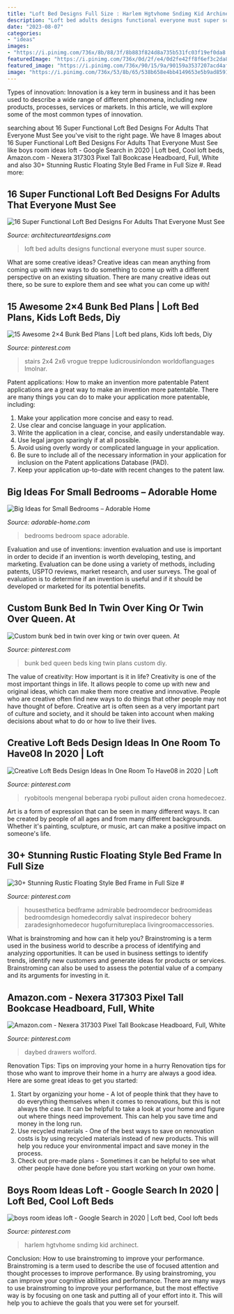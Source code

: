 ```yaml
---
title: "Loft Bed Designs Full Size : Harlem Hgtvhome Sndimg Kid Archinect"
description: "Loft bed adults designs functional everyone must super source"
date: "2023-08-07"
categories:
- "ideas"
images:
- "https://i.pinimg.com/736x/8b/88/3f/8b883f824d8a735b531fc03f19ef0da8.jpg"
featuredImage: "https://i.pinimg.com/736x/0d/2f/e4/0d2fe42ff8f6ef3c2da8359d20270d2e.jpg"
featured_image: "https://i.pinimg.com/736x/90/15/9a/90159a3537207acd4afa9b8330d57944.jpg"
image: "https://i.pinimg.com/736x/53/8b/65/538b658e4bb4149653e5b9ad85914d76--purple-bedrooms-white-bedrooms.jpg"
---
```



Types of innovation:
Innovation is a key term in business and it has been used to describe a wide range of different phenomena, including new products, processes, services or markets. In this article, we will explore some of the most common types of innovation.

	

		
searching about 16 Super Functional Loft Bed Designs For Adults That Everyone Must See you've visit to the right page. We have 8 Images about 16 Super Functional Loft Bed Designs For Adults That Everyone Must See like boys room ideas loft - Google Search in 2020 | Loft bed, Cool loft beds, Amazon.com - Nexera 317303 Pixel Tall Bookcase Headboard, Full, White and also 30+ Stunning Rustic Floating Style Bed Frame in Full Size #. Read more:
		
    
## 16 Super Functional Loft Bed Designs For Adults That Everyone Must See

<img loading=lazy src="https://www.architectureartdesigns.com/wp-content/uploads/2016/06/2-33.jpg" onerror="this.onerror=null;this.src='https://tse1.mm.bing.net/th?id=OIP.2vp6sqBGpVpDY5AK51BQ8AHaLI&amp;pid=15.1';" alt="16 Super Functional Loft Bed Designs For Adults That Everyone Must See">

_Source: architectureartdesigns.com_

>loft bed adults designs functional everyone must super source. 

	

What are some creative ideas?
Creative ideas can mean anything from coming up with new ways to do something to come up with a different perspective on an existing situation. There are many creative ideas out there, so be sure to explore them and see what you can come up with!

    
## 15 Awesome 2×4 Bunk Bed Plans | Loft Bed Plans, Kids Loft Beds, Diy

<img loading=lazy src="https://i.pinimg.com/736x/90/15/9a/90159a3537207acd4afa9b8330d57944.jpg" onerror="this.onerror=null;this.src='https://tse4.mm.bing.net/th?id=OIP.0CXIbTFDEBE4gEzfi_DINwHaJ3&amp;pid=15.1';" alt="15 Awesome 2×4 Bunk Bed Plans | Loft bed plans, Kids loft beds, Diy">

_Source: pinterest.com_

>stairs 2x4 2x6 vrogue treppe ludicrousinlondon worldoflanguages lmolnar. 

	

Patent applications: How to make an invention more patentable
Patent applications are a great way to make an invention more patentable. There are many things you can do to make your application more patentable, including: 
1. Make your application more concise and easy to read.
2. Use clear and concise language in your application. 
3. Write the application in a clear, concise, and easily understandable way. 
4. Use legal jargon sparingly if at all possible. 
5. Avoid using overly wordy or complicated language in your application. 
6. Be sure to include all of the necessary information in your application for inclusion on the Patent applications Database (PAD). 
7. Keep your application up-to-date with recent changes to the patent law.

    
## Big Ideas For Small Bedrooms – Adorable Home

<img loading=lazy src="https://adorable-home.com/wp-content/gallery/big-ideas-for-small-bedrooms/big-ideas-for-small-bedrooms-2.jpg" onerror="this.onerror=null;this.src='https://tse2.mm.bing.net/th?id=OIP.bJ6uSl_QwGvUKPc3mqrCfgHaJ4&amp;pid=15.1';" alt="Big Ideas for Small Bedrooms – Adorable Home">

_Source: adorable-home.com_

>bedrooms bedroom space adorable. 

	

Evaluation and use of inventions:
invention evaluation and use is important in order to decide if an invention is worth developing, testing, and marketing. Evaluation can be done using a variety of methods, including patents, USPTO reviews, market research, and user surveys. The goal of evaluation is to determine if an invention is useful and if it should be developed or marketed for its potential benefits.

    
## Custom Bunk Bed In Twin Over King Or Twin Over Queen. At

<img loading=lazy src="https://i.pinimg.com/736x/0d/2f/e4/0d2fe42ff8f6ef3c2da8359d20270d2e.jpg" onerror="this.onerror=null;this.src='https://tse1.mm.bing.net/th?id=OIP.ISU2af4jxDt9Dixp304FRwHaJ3&amp;pid=15.1';" alt="Custom bunk bed in twin over king or twin over queen. At">

_Source: pinterest.com_

>bunk bed queen beds king twin plans custom diy. 

	

The value of creativity: How important is it in life?
Creativity is one of the most important things in life. It allows people to come up with new and original ideas, which can make them more creative and innovative. People who are creative often find new ways to do things that other people may not have thought of before. Creative art is often seen as a very important part of culture and society, and it should be taken into account when making decisions about what to do or how to live their lives.

    
## Creative Loft Beds Design Ideas In One Room To Have08 In 2020 | Loft

<img loading=lazy src="https://i.pinimg.com/736x/8b/88/3f/8b883f824d8a735b531fc03f19ef0da8.jpg" onerror="this.onerror=null;this.src='https://tse3.mm.bing.net/th?id=OIP.wZ-FljqQ4W5IRAIxRp3PdwHaHa&amp;pid=15.1';" alt="Creative Loft Beds Design Ideas In One Room To Have08 in 2020 | Loft">

_Source: pinterest.com_

>ryobitools mengenal beberapa ryobi pullout aiden crona homedecoez. 

	

Art is a form of expression that can be seen in many different ways. It can be created by people of all ages and from many different backgrounds. Whether it's painting, sculpture, or music, art can make a positive impact on someone's life.

    
## 30+ Stunning Rustic Floating Style Bed Frame In Full Size #

<img loading=lazy src="https://i.pinimg.com/736x/ab/81/7b/ab817b662a866458aad93e524a2cf64a.jpg" onerror="this.onerror=null;this.src='https://tse3.mm.bing.net/th?id=OIP.C1Ky7tdTUojogX7i4Si44gHaJ4&amp;pid=15.1';" alt="30+ Stunning Rustic Floating Style Bed Frame in Full Size #">

_Source: pinterest.com_

>housesthetica bedframe admirable bedroomdecor bedroomideas bedroomdesign homedecordiy salvat inspiredecor bohery zaradesignhomedecor hugofurnitureplaca livingroomaccessories. 

	

What is brainstroming and how can it help you?
Brainstroming is a term used in the business world to describe a process of identifying and analyzing opportunities. It can be used in business settings to identify trends, identify new customers and generate ideas for products or services. Brainstroming can also be used to assess the potential value of a company and its arguments for investing in it.

    
## Amazon.com - Nexera 317303 Pixel Tall Bookcase Headboard, Full, White

<img loading=lazy src="https://i.pinimg.com/736x/53/8b/65/538b658e4bb4149653e5b9ad85914d76--purple-bedrooms-white-bedrooms.jpg" onerror="this.onerror=null;this.src='https://tse2.mm.bing.net/th?id=OIP.6SH9PjANaJc35Aibl4LWpwHaH1&amp;pid=15.1';" alt="Amazon.com - Nexera 317303 Pixel Tall Bookcase Headboard, Full, White">

_Source: pinterest.com_

>daybed drawers wolford. 

	

Renovation Tips: Tips on improving your home in a hurry
Renovation tips for those who want to improve their home in a hurry are always a good idea. Here are some great ideas to get you started: 
 1. Start by organizing your home - A lot of people think that they have to do everything themselves when it comes to renovations, but this is not always the case. It can be helpful to take a look at your home and figure out where things need improvement. This can help you save time and money in the long run. 
2. Use recycled materials - One of the best ways to save on renovation costs is by using recycled materials instead of new products. This will help you reduce your environmental impact and save money in the process. 
3. Check out pre-made plans - Sometimes it can be helpful to see what other people have done before you start working on your own home.

    
## Boys Room Ideas Loft - Google Search In 2020 | Loft Bed, Cool Loft Beds

<img loading=lazy src="https://i.pinimg.com/736x/20/a4/36/20a43688c5650389dd1c9445e1adb5c1.jpg" onerror="this.onerror=null;this.src='https://tse1.mm.bing.net/th?id=OIP.mxE3Kaydl2m0ce7OiM3BmgHaJ4&amp;pid=15.1';" alt="boys room ideas loft - Google Search in 2020 | Loft bed, Cool loft beds">

_Source: pinterest.com_

>harlem hgtvhome sndimg kid archinect. 

	

Conclusion: How to use brainstroming to improve your performance.
Brainstroming is a term used to describe the use of focused attention and thought processes to improve performance. By using brainstroming, you can improve your cognitive abilities and performance. There are many ways to use brainstroming to improve your performance, but the most effective way is by focusing on one task and putting all of your effort into it. This will help you to achieve the goals that you were set for yourself.

